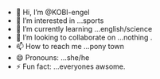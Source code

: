 - 👋 Hi, I’m @KOBI-engel
- 👀 I’m interested in ...sports
- 🌱 I’m currently learning ...english/science
- 💞️ I’m looking to collaborate on ...nothing .
- 📫 How to reach me ...pony town
- 😄 Pronouns: ...she/he
- ⚡ Fun fact: ...everyones awsome.

<!---
KOBI-engel/KOBI-engel is a ✨ special ✨ repository because its `README.md` (this file) appears on your GitHub profile.
You can click the Preview link to take a look at your changes.
--->
